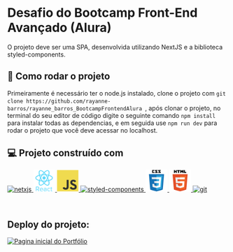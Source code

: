 # Desafio do Bootcamp Front-End Avançado (Alura)

O projeto deve ser uma SPA, desenvolvida utilizando NextJS e a biblioteca styled-components.

## 📍 Como rodar o projeto

Primeiramente é necessário ter o node.js instalado, clone o projeto com `git clone https://github.com/rayanne-barros/rayanne_barros_BootcampFrontendAlura
`, após clonar o projeto, no terminal do seu editor de código digite o seguinte comando `npm install` para instalar todas as dependencias, e em seguida use `npm run dev` para rodar o projeto que você deve acessar no localhost.
 
 ## 💻 Projeto construído com
<p align="left"> <a href="https://nextjs.org/" target="_blank"> <img src="https://raw.githubusercontent.com/samfromaway/samfromaway/master/.github/images/nextjs.png" alt="netxjs" width="50" height="50"/> <a href="https://reactjs.org/" target="_blank"> <img src="https://raw.githubusercontent.com/devicons/devicon/master/icons/react/react-original-wordmark.svg" alt="react" width="50" height="50"/> </a> <a href="https://developer.mozilla.org/en-US/docs/Web/JavaScript" target="_blank"> <img src="https://raw.githubusercontent.com/devicons/devicon/master/icons/javascript/javascript-original.svg" alt="javascript" width="50" height="50"/> </a> <a href="#" target="_blank"> <img src="https://miro.medium.com/max/318/1*p1TndLk3UsGPBsM7qHPZIw.png" alt="styled-components" width="50" height="50"/> </a> <a href="https://www.w3schools.com/css/" target="_blank"> <img src="https://raw.githubusercontent.com/devicons/devicon/master/icons/css3/css3-original-wordmark.svg" alt="css3" width="50" height="50"/> </a> <a href="https://www.w3.org/html/" target="_blank"> <img src="https://raw.githubusercontent.com/devicons/devicon/master/icons/html5/html5-original-wordmark.svg" alt="html5" width="50" height="50"/> </a>   </a> <a href="https://git-scm.com/" target="_blank"> <img src="https://www.vectorlogo.zone/logos/git-scm/git-scm-icon.svg" alt="git" width="50" height="50"/> </a>  </p>
<br>

## Deploy do projeto:
<a href="https://portfolio-rayanne-barros.vercel.app/" target="_blank" rel="noopener noreferrer" title="Portfólio"><img src="https://i.postimg.cc/PJNXnBRK/portfolio.png" alt="Pagina inicial do Portfólio" width="800" height=""/></a>
